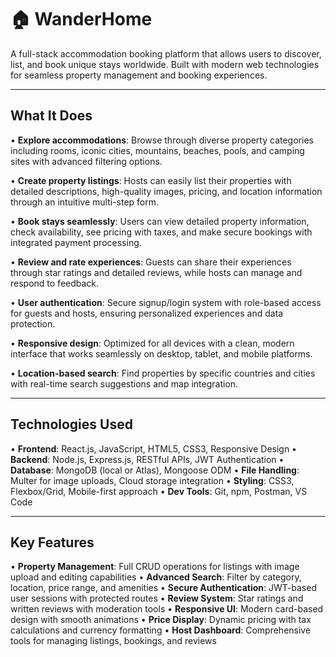 # 🏠 WanderHome

A full-stack accommodation booking platform that allows users to discover, list, and book unique stays worldwide. Built with modern web technologies for seamless property management and booking experiences.

---

## What It Does

• **Explore accommodations**: Browse through diverse property categories including rooms, iconic cities, mountains, beaches, pools, and camping sites with advanced filtering options.

• **Create property listings**: Hosts can easily list their properties with detailed descriptions, high-quality images, pricing, and location information through an intuitive multi-step form.

• **Book stays seamlessly**: Users can view detailed property information, check availability, see pricing with taxes, and make secure bookings with integrated payment processing.

• **Review and rate experiences**: Guests can share their experiences through star ratings and detailed reviews, while hosts can manage and respond to feedback.

• **User authentication**: Secure signup/login system with role-based access for guests and hosts, ensuring personalized experiences and data protection.

• **Responsive design**: Optimized for all devices with a clean, modern interface that works seamlessly on desktop, tablet, and mobile platforms.

• **Location-based search**: Find properties by specific countries and cities with real-time search suggestions and map integration.

---

## Technologies Used

• **Frontend**: React.js, JavaScript, HTML5, CSS3, Responsive Design
• **Backend**: Node.js, Express.js, RESTful APIs, JWT Authentication
• **Database**: MongoDB (local or Atlas), Mongoose ODM
• **File Handling**: Multer for image uploads, Cloud storage integration
• **Styling**: CSS3, Flexbox/Grid, Mobile-first approach
• **Dev Tools**: Git, npm, Postman, VS Code

---

## Key Features

• **Property Management**: Full CRUD operations for listings with image upload and editing capabilities
• **Advanced Search**: Filter by category, location, price range, and amenities
• **Secure Authentication**: JWT-based user sessions with protected routes
• **Review System**: Star ratings and written reviews with moderation tools
• **Responsive UI**: Modern card-based design with smooth animations
• **Price Display**: Dynamic pricing with tax calculations and currency formatting
• **Host Dashboard**: Comprehensive tools for managing listings, bookings, and reviews
